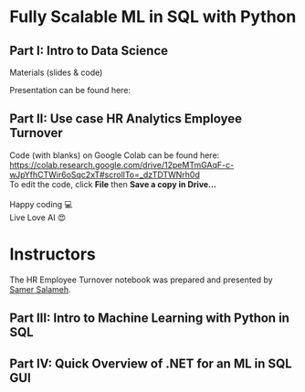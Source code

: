 # Fully Scalable ML in SQL with Python

Part I: Intro to Data Science
---
Materials (slides &amp; code)

Presentation can be found here: <Need Presentation Link>

Part II: Use case HR Analytics Employee Turnover
---

Code (with blanks) on Google Colab can be found here:
<br />
https://colab.research.google.com/drive/12peMTmGAqF-c-wJpYfhCTWir6oSqc2xT#scrollTo=_dzTDTWNrh0d
<br />
To edit the code, click **File** then **Save a copy in Drive…** <br />
<br />
Happy coding 💻 <br />
Live Love AI 😍 <br />

 # Instructors
The HR Employee Turnover notebook was prepared and presented by [Samer Salameh](https://www.linkedin.com/in/samer-salameh-74a900124/).

Part III: Intro to Machine Learning with Python in SQL
---

Part IV: Quick Overview of .NET for an ML in SQL GUI
---
